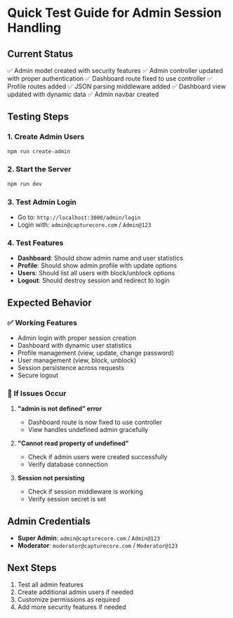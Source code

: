 # Quick Test Guide for Admin Session Handling

## Current Status
✅ Admin model created with security features
✅ Admin controller updated with proper authentication
✅ Dashboard route fixed to use controller
✅ Profile routes added
✅ JSON parsing middleware added
✅ Dashboard view updated with dynamic data
✅ Admin navbar created

## Testing Steps

### 1. Create Admin Users
```bash
npm run create-admin
```

### 2. Start the Server
```bash
npm run dev
```

### 3. Test Admin Login
- Go to: `http://localhost:3000/admin/login`
- Login with: `admin@capturecore.com` / `Admin@123`

### 4. Test Features
- **Dashboard**: Should show admin name and user statistics
- **Profile**: Should show admin profile with update options
- **Users**: Should list all users with block/unblock options
- **Logout**: Should destroy session and redirect to login

## Expected Behavior

### ✅ Working Features
- Admin login with proper session creation
- Dashboard with dynamic user statistics
- Profile management (view, update, change password)
- User management (view, block, unblock)
- Session persistence across requests
- Secure logout

### 🔧 If Issues Occur

1. **"admin is not defined" error**
   - Dashboard route is now fixed to use controller
   - View handles undefined admin gracefully

2. **"Cannot read property of undefined"**
   - Check if admin users were created successfully
   - Verify database connection

3. **Session not persisting**
   - Check if session middleware is working
   - Verify session secret is set

## Admin Credentials
- **Super Admin**: `admin@capturecore.com` / `Admin@123`
- **Moderator**: `moderator@capturecore.com` / `Moderator@123`

## Next Steps
1. Test all admin features
2. Create additional admin users if needed
3. Customize permissions as required
4. Add more security features if needed 